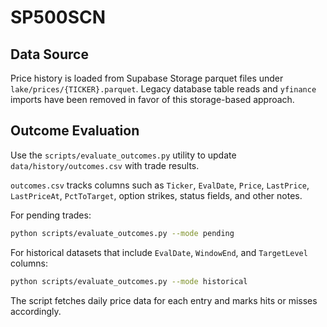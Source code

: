 # SP500SCN

## Data Source

Price history is loaded from Supabase Storage parquet files under
`lake/prices/{TICKER}.parquet`. Legacy database table reads and `yfinance`
imports have been removed in favor of this storage-based approach.

## Outcome Evaluation

Use the `scripts/evaluate_outcomes.py` utility to update `data/history/outcomes.csv` with trade results.

`outcomes.csv` tracks columns such as `Ticker`, `EvalDate`, `Price`, `LastPrice`,
`LastPriceAt`, `PctToTarget`, option strikes, status fields, and other notes.

For pending trades:

```bash
python scripts/evaluate_outcomes.py --mode pending
```

For historical datasets that include `EvalDate`, `WindowEnd`, and `TargetLevel` columns:

```bash
python scripts/evaluate_outcomes.py --mode historical
```

The script fetches daily price data for each entry and marks hits or misses accordingly.

